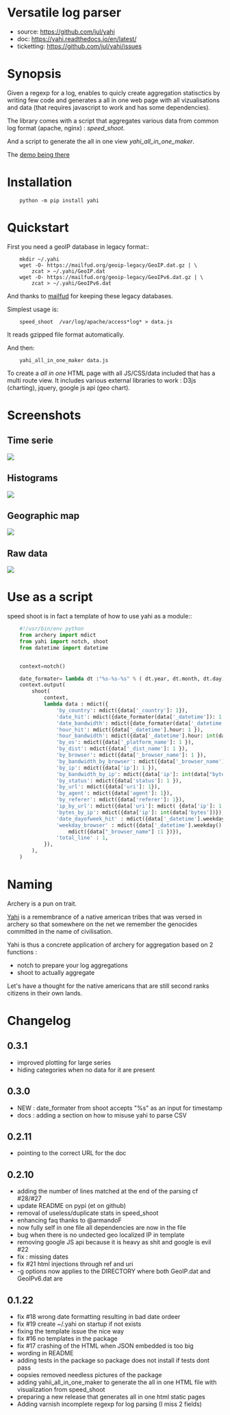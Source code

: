 # Versatile log parser

- source: https://github.com/jul/yahi
- doc: https://yahi.readthedocs.io/en/latest/
- ticketting: https://github.com/jul/yahi/issues


# Synopsis

Given a regexp for a log, enables to quicly create
aggregation statisctics by writing few code and generates a all in one web page with all vizualisations and data (that requires javascript to work and has some dependencies).


The library comes with a script that aggregates various data from common log format (apache, nginx) :
*speed_shoot*.

And a script to generate the all in one view *yahi_all_in_one_maker*.

The [demo being there](https://jul.github.io/cv/demo.html?route=chrono#hour_hit)

# Installation


```
    python -m pip install yahi
```

# Quickstart

First you need a geoIP database in legacy format::
```
    mkdir ~/.yahi
    wget -O- https://mailfud.org/geoip-legacy/GeoIP.dat.gz | \
        zcat > ~/.yahi/GeoIP.dat
    wget -O- https://mailfud.org/geoip-legacy/GeoIPv6.dat.gz | \
        zcat > ~/.yahi/GeoIPv6.dat
```
And thanks to [mailfud](http://mailfud.org) for keeping these legacy databases.


Simplest usage is:
```
    speed_shoot  /var/log/apache/access*log* > data.js
```

It reads gzipped file format automatically.

And then:
```
    yahi_all_in_one_maker data.js
```

To create a *all in one* HTML page with all JS/CSS/data included that has a multi route view.
It includes various external libraries to work : D3js (charting), jquery, google js api (geo chart).

# Screenshots

## Time serie
<image src="https://raw.githubusercontent.com/jul/yahi/refs/heads/master/docs/source/img/chrono.png">

## Histograms

<image src="https://raw.githubusercontent.com/jul/yahi/refs/heads/master/docs/source/img/histo.png">

## Geographic map

<image src="https://raw.githubusercontent.com/jul/yahi/refs/heads/master/docs/source/img/geo.png">

## Raw data

<image src="https://raw.githubusercontent.com/jul/yahi/refs/heads/master/docs/source/img/raw.png">



# Use as a script

speed shoot is in fact a template of how to use yahi as a module::

```python
    #!/usr/bin/env python
    from archery import mdict
    from yahi import notch, shoot
    from datetime import datetime


    context=notch()

    date_formater= lambda dt :"%s-%s-%s" % ( dt.year, dt.month, dt.day)
    context.output(
        shoot(
            context,
            lambda data : mdict({
                'by_country': mdict({data['_country']: 1}),
                'date_hit': mdict({date_formater(data['_datetime']): 1 }),
                'date_bandwidth': mdict({date_formater(data['_datetime']): int(data["bytes"]) }),
                'hour_hit': mdict({data['_datetime'].hour: 1 }),
                'hour_bandwidth': mdict({data['_datetime'].hour: int(data["bytes"]) }),
                'by_os': mdict({data['_platform_name']: 1 }),
                'by_dist': mdict({data['_dist_name']: 1 }),
                'by_browser': mdict({data['_browser_name']: 1 }),
                'by_bandwidth_by_browser': mdict({data['_browser_name']: int(data["bytes"]) }),
                'by_ip': mdict({data['ip']: 1 }),
                'by_bandwidth_by_ip': mdict({data['ip']: int(data["bytes"]) }),
                'by_status': mdict({data['status']: 1 }),
                'by_url': mdict({data['uri']: 1}),
                'by_agent': mdict({data['agent']: 1}),
                'by_referer': mdict({data['referer']: 1}),
                'ip_by_url': mdict({data['uri']: mdict( {data['ip']: 1 })}),
                'bytes_by_ip': mdict({data['ip']: int(data['bytes'])}),
                'date_dayofweek_hit' : mdict({data['_datetime'].weekday(): 1 }),
                'weekday_browser' : mdict({data['_datetime'].weekday():
                    mdict({data["_browser_name"] :1 })}),
                'total_line' : 1,
            }),
        ),
    )
```

# Naming

Archery is a pun on trait.

[Yahi](https://en.wikipedia.org/wiki/Ishi) is a remembrance of a native american tribes that was versed in
archery so that somewhere on the net we remember the genocides committed in the
name of civilisation.

Yahi is thus a concrete application of archery for aggregation based on 2
functions : 

- notch to prepare your log aggregations
- shoot to actually aggregate


Let's have a thought for the native americans that are still second ranks
citizens in their own lands. 


# Changelog

## 0.3.1

* improved plotting for large series
* hiding categories when no data for it are present

## 0.3.0

* NEW : date\_formater from shoot accepts "%s" as an input for timestamp
* docs : adding a section on how to misuse yahi to parse CSV

## 0.2.11

* pointing to the correct URL for the doc

## 0.2.10

* adding the number of lines matched at the end of the parsing cf #28/#27
* update README on pypi (et on github)
* removal of useless/duplicate stats in speed\_shoot
* enhancing faq thanks to @armandoF
* now fully self in one file all dependencies are now in the file
* bug when there is no undected geo localized IP in template
* removing google JS api because it is heavy as shit and google is evil #22
* fix : missing dates
* fix #21 html injections through ref and uri
* -g options now applies to the DIRECTORY where both GeoIP.dat and GeoIPv6.dat
 are

## 0.1.22

* fix #18 wrong date formatting resulting in bad date ordeer
* fix #19 create ~/.yahi on startup if not exists
* fixing the template issue the nice way
* fix #16 no templates in the package
* fix #17 crashing of the HTML when JSON embedded is too big
* wording in README
* adding tests in the package so package does not install if tests dont pass
* oopsies removed needless pictures of the package
* adding yahii\_all\_in\_one\_maker to generate the all in one HTML file with
visualization from speed\_shoot
* preparing a new release that generates all in one html static pages
* Adding varnish incomplete regexp for log parsing (I miss 2 fields)



